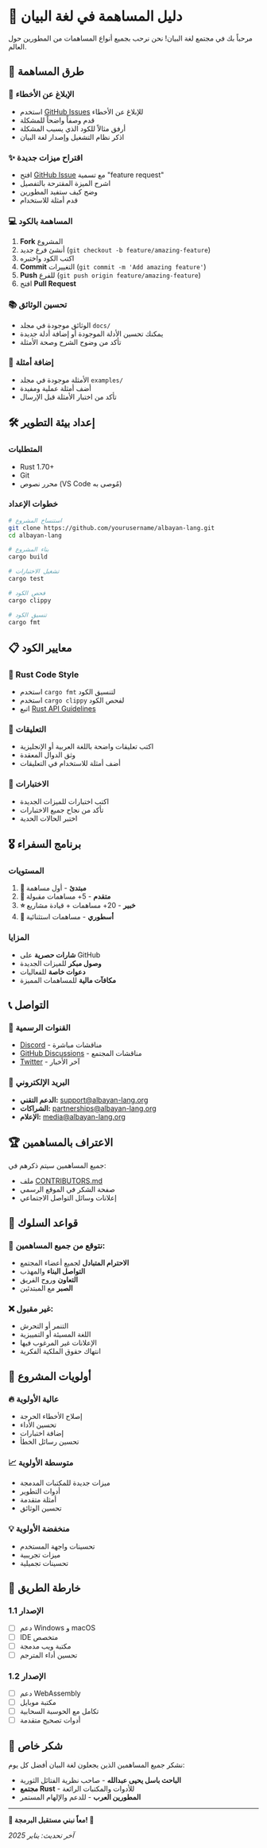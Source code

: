 # 🤝 دليل المساهمة في لغة البيان

مرحباً بك في مجتمع لغة البيان! نحن نرحب بجميع أنواع المساهمات من المطورين حول العالم.

## 🌟 طرق المساهمة

### 🐛 الإبلاغ عن الأخطاء
- استخدم [GitHub Issues](https://github.com/yourusername/albayan-lang/issues) للإبلاغ عن الأخطاء
- قدم وصفاً واضحاً للمشكلة
- أرفق مثالاً للكود الذي يسبب المشكلة
- اذكر نظام التشغيل وإصدار لغة البيان

### ✨ اقتراح ميزات جديدة
- افتح [GitHub Issue](https://github.com/yourusername/albayan-lang/issues) مع تسمية "feature request"
- اشرح الميزة المقترحة بالتفصيل
- وضح كيف ستفيد المطورين
- قدم أمثلة للاستخدام

### 💻 المساهمة بالكود
1. **Fork** المشروع
2. أنشئ فرع جديد (`git checkout -b feature/amazing-feature`)
3. اكتب الكود واختبره
4. **Commit** التغييرات (`git commit -m 'Add amazing feature'`)
5. **Push** للفرع (`git push origin feature/amazing-feature`)
6. افتح **Pull Request**

### 📚 تحسين الوثائق
- الوثائق موجودة في مجلد `docs/`
- يمكنك تحسين الأدلة الموجودة أو إضافة أدلة جديدة
- تأكد من وضوح الشرح وصحة الأمثلة

### 🎯 إضافة أمثلة
- الأمثلة موجودة في مجلد `examples/`
- أضف أمثلة عملية ومفيدة
- تأكد من اختبار الأمثلة قبل الإرسال

## 🛠️ إعداد بيئة التطوير

### المتطلبات
- Rust 1.70+
- Git
- محرر نصوص (VS Code مُوصى به)

### خطوات الإعداد
```bash
# استنساخ المشروع
git clone https://github.com/yourusername/albayan-lang.git
cd albayan-lang

# بناء المشروع
cargo build

# تشغيل الاختبارات
cargo test

# فحص الكود
cargo clippy

# تنسيق الكود
cargo fmt
```

## 📋 معايير الكود

### 🦀 Rust Code Style
- استخدم `cargo fmt` لتنسيق الكود
- استخدم `cargo clippy` لفحص الكود
- اتبع [Rust API Guidelines](https://rust-lang.github.io/api-guidelines/)

### 📝 التعليقات
- اكتب تعليقات واضحة باللغة العربية أو الإنجليزية
- وثق الدوال المعقدة
- أضف أمثلة للاستخدام في التعليقات

### 🧪 الاختبارات
- اكتب اختبارات للميزات الجديدة
- تأكد من نجاح جميع الاختبارات
- اختبر الحالات الحدية

## 🎖️ برنامج السفراء

### المستويات
1. **🌱 مبتدئ** - أول مساهمة
2. **🚀 متقدم** - 5+ مساهمات مقبولة
3. **⭐ خبير** - 20+ مساهمات + قيادة مشاريع
4. **👑 أسطوري** - مساهمات استثنائية

### المزايا
- **شارات حصرية** على GitHub
- **وصول مبكر** للميزات الجديدة
- **دعوات خاصة** للفعاليات
- **مكافآت مالية** للمساهمات المميزة

## 📞 التواصل

### 💬 القنوات الرسمية
- [Discord](https://discord.gg/albayan) - مناقشات مباشرة
- [GitHub Discussions](https://github.com/yourusername/albayan-lang/discussions) - مناقشات المجتمع
- [Twitter](https://twitter.com/AlBayanLang) - آخر الأخبار

### 📧 البريد الإلكتروني
- **الدعم التقني:** support@albayan-lang.org
- **الشراكات:** partnerships@albayan-lang.org
- **الإعلام:** media@albayan-lang.org

## 🏆 الاعتراف بالمساهمين

جميع المساهمين سيتم ذكرهم في:
- ملف [CONTRIBUTORS.md](CONTRIBUTORS.md)
- صفحة الشكر في الموقع الرسمي
- إعلانات وسائل التواصل الاجتماعي

## 📜 قواعد السلوك

### 🤝 نتوقع من جميع المساهمين:
- **الاحترام المتبادل** لجميع أعضاء المجتمع
- **التواصل البناء** والمهذب
- **التعاون** وروح الفريق
- **الصبر** مع المبتدئين

### ❌ غير مقبول:
- التنمر أو التحرش
- اللغة المسيئة أو التمييزية
- الإعلانات غير المرغوب فيها
- انتهاك حقوق الملكية الفكرية

## 🎯 أولويات المشروع

### 🔥 عالية الأولوية
- إصلاح الأخطاء الحرجة
- تحسين الأداء
- إضافة اختبارات
- تحسين رسائل الخطأ

### 📈 متوسطة الأولوية
- ميزات جديدة للمكتبات المدمجة
- أدوات التطوير
- أمثلة متقدمة
- تحسين الوثائق

### 💡 منخفضة الأولوية
- تحسينات واجهة المستخدم
- ميزات تجريبية
- تحسينات تجميلية

## 🚀 خارطة الطريق

### الإصدار 1.1
- [ ] دعم Windows و macOS
- [ ] IDE متخصص
- [ ] مكتبة ويب مدمجة
- [ ] تحسين أداء المترجم

### الإصدار 1.2
- [ ] دعم WebAssembly
- [ ] مكتبة موبايل
- [ ] تكامل مع الحوسبة السحابية
- [ ] أدوات تصحيح متقدمة

## 🙏 شكر خاص

نشكر جميع المساهمين الذين يجعلون لغة البيان أفضل كل يوم:

- **الباحث باسل يحيى عبدالله** - صاحب نظرية الفتائل الثورية
- **مجتمع Rust** - للأدوات والمكتبات الرائعة
- **المطورين العرب** - للدعم والإلهام المستمر

---

**🧬 معاً نبني مستقبل البرمجة! 🚀**

*آخر تحديث: يناير 2025*
